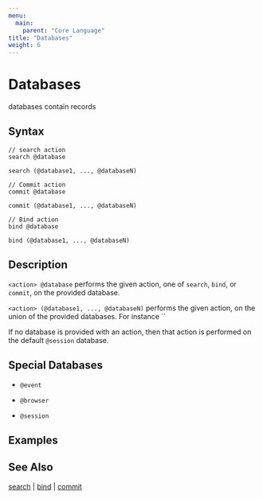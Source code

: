 ```yaml
---
menu:
  main:
    parent: "Core Language"
title: "Databases"
weight: 6
---
```


# Databases

databases contain records

## Syntax

```eve
// search action
search @database

search (@database1, ..., @databaseN)

// Commit action
commit @database

commit (@database1, ..., @databaseN)

// Bind action
bind @database

bind (@database1, ..., @databaseN)
```

## Description

`<action> @database` performs the given action, one of `search`, `bind`, or `commit`, on the provided database.

`<action> (@database1, ..., @databaseN)` performs the given action, on the union of the provided databases. For instance `` 

If no database is provided with an action, then that action is performed on the default `@session` database.

## Special Databases

- `@event`

- `@browser` 

- `@session`

## Examples



## See Also

[search](../search) | [bind](../bind) | [commit](../commit)